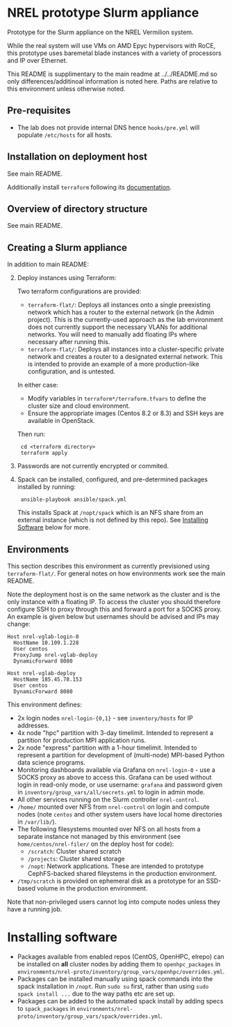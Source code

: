 # NREL prototype Slurm appliance

Prototype for the Slurm appliance on the NREL Vermilion system.

While the real system will use VMs on AMD Epyc hypervisors with RoCE, this prototype uses baremetal blade instances with a variety of processors and IP over Ethernet.

This README is supplimentary to the main readme at ../../README.md so only differences/additinoal information is noted here. Paths are relative to this environment unless otherwise noted.

## Pre-requisites
- The lab does not provide internal DNS hence `hooks/pre.yml` will populate `/etc/hosts` for all hosts.

## Installation on deployment host
See main README.

Additionally install `terraform` following its [documentation](https://learn.hashicorp.com/tutorials/terraform/install-cli).

## Overview of directory structure
See main README.

## Creating a Slurm appliance

In addition to main README:

2. Deploy instances using Terraform:

   Two terraform configurations are provided:
   - `terraform-flat/`: Deploys all instances onto a single preexisting network which has a router to the external network (in the Admin project). This is the currently-used approach as the lab environment does not currently support the necessary VLANs for additional networks. You will need to manually add floating IPs where necessary after running this.
   - `terraform-flat/`: Deploys all instances into a cluster-specific private network and creates a router to a designated external network. This is intended to provide an example of a more production-like configuration, and is untested.

   In either case:
   - Modify variables in `terraform*/terraform.tfvars` to define the cluster size and cloud environment.
   - Ensure the appropriate images (Centos 8.2 or 8.3) and SSH keys are available in OpenStack.
   
   Then run:

        cd <terraform directory>
        terraform apply

3. Passwords are not currently encrypted or commited.

6. Spack can be installed, configured, and pre-determined packages installed by running:

        ansible-playbook ansible/spack.yml

   This installs Spack at `/nopt/spack` which is an NFS share from an external instance (which is not defined by this repo). See [Installing Software](#Installing-Software) below for more.

## Environments

This section describes this environment as currently previsioned using `terraform-flat/`. For general notes on how environments work see the main README.

Note the deployment host is on the same network as the cluster and is the only instance with a floating IP. To access the cluster you should therefore configure SSH to proxy through this and forward a port for a SOCKS proxy. An example is given below but usernames should be advised and IPs may change:

```
Host nrel-vglab-login-0
  HostName 10.109.1.228
  User centos
  ProxyJump nrel-vglab-deploy
  DynamicForward 8080

Host nrel-vglab-deploy
  HostName 185.45.78.153
  User centos
  DynamicForward 8080
```

This environment defines:

- 2x login nodes `nrel-login-{0,1}` - see `inventory/hosts` for IP addresses.
- 4x node "hpc" partition with 3-day timelimit. Intended to represent a partition for production MPI application runs.
- 2x node "express" partition with a 1-hour timelimit. Intended to represent a partition for development of (multi-node) MPI-based Python data science programs.
- Monitoring dashboards available via Grafana on `nrel-login-0` - use a SOCKS proxy as above to access this. Grafana can be used without login in read-only mode, or use username: `grafana` and password given in `inventory/group_vars/all/secrets.yml` to login in admin mode.
- All other services running on the Slurm controller `nrel-control`.
- `/home/` mounted over NFS from `nrel-control` on login and compute nodes (note `centos` and other system users have local home directories in `/var/lib/`).
- The following filesystems mounted over NFS on all hosts from a separate instance not managed by this environment (see `home/centos/nrel-filer/` on the deploy host for code):
    - `/scratch`: Cluster shared scratch
    - `/projects`: Cluster shared storage
    - `/nopt`: Network applications.
   These are intended to prototype CephFS-backed shared fileystems in the production environment.
- `/tmp/scratch` is provided on ephemeral disk as a prototype for an SSD-based volume in the production environment.

Note that non-privileged users cannot log into compute nodes unless they have a running job.

# Installing software

- Packages available from enabled repos (CentOS, OpenHPC, elrepo) can be installed on **all** cluster nodes by adding them to `openhpc_packages` in `environments/nrel-proto/inventory/group_vars/openhpc/overrides.yml`.
- Packages can be installed manually using spack commands into the spack installation in `/nopt`. Run `sudo su` first, rather than using `sudo spack install ...` due to the way paths etc are set up.
- Packages can be added to the automated spack install by adding specs to `spack_packages` in `environments/nrel-proto/inventory/group_vars/spack/overrides.yml`.
